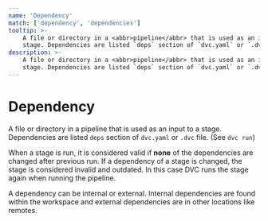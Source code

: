 ```yaml
---
name: 'Dependency'
match: ['dependency', 'dependencies']
tooltip: >-
    A file or directory in a <abbr>pipeline</abbr> that is used as an input to a
    stage. Dependencies are listed `deps` section of `dvc.yaml` or `.dvc` file.
description: >-
    A file or directory in a <abbr>pipeline</abbr> that is used as an input to a
    stage. Dependencies are listed `deps` section of `dvc.yaml` or `.dvc` file.
---
```


# Dependency

A file or directory in a <abbr>pipeline</abbr> that is used as an input to a
stage. Dependencies are listed `deps` section of `dvc.yaml` or `.dvc` file.
(See `dvc run`)

When a <abbr>stage</abbr> is run, it is considered valid if **none** of the
dependencies are changed after previous run. If a dependency of a
<abbr>stage</abbr> is changed, the stage is considered invalid and outdated. In
this case DVC runs the stage again when running the pipeline. 

A dependency can be internal or external. Internal dependencies are found
within the <abbr>workspace</abbr> and <abbr>external dependencies</abbr> are in
other locations like <abbr>remotes</abbr>.




